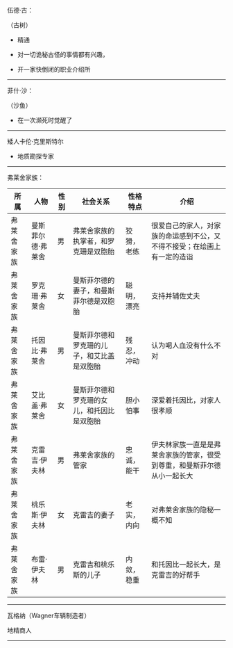 
伍德·古：

（古树）

- 精通

- 对一切诡秘古怪的事情都有兴趣，

- 开一家快倒闭的职业介绍所

---

菲什·沙：

（沙鱼）

- 在一次濒死时觉醒了

---

矮人卡伦·克里斯特尔

- 地质勘探专家



---

弗莱舍家族：

| 所属       | 人物        | 性别 | 社会关系                  | 性格特点  | 介绍                                   |
|----------|-----------|----|-----------------------|-------|--------------------------------------|
| 弗莱舍家族    | 曼斯菲尔德·弗莱舍 | 男  | 弗莱舍家族的执掌者，和罗克珊是双胞胎    | 狡猾，老练 | 很爱自己的家人，对家族的命运感到不公，又不得不接受；在绘画上有一定的造诣 |
| 弗莱舍家族    | 罗克珊·弗莱舍   | 女  | 曼斯菲尔德的妻子，和曼斯菲尔德是双胞胎   | 聪明，漂亮 | 支持并辅佐丈夫                              |
| 弗莱舍家族    | 托因比·弗莱舍   | 男  | 曼斯菲尔德和罗克珊的儿子，和艾比盖是双胞胎 | 残忍，冲动 | 认为喝人血没有什么不对                          |
| 弗莱舍家族    | 艾比盖·弗莱舍   | 女  | 曼斯菲尔德和罗克珊的女儿，和托因比是双胞胎 | 胆小怕事  | 深爱着托因比，对家人很孝顺                        |
| 弗莱舍家族    | 克雷吉·伊夫林   | 男  | 弗莱舍家族的管家              | 忠诚，能干 | 伊夫林家族一直是是弗莱舍家族的管家，很受到尊重，和曼斯菲尔德从小一起长大 |
| 弗莱舍家族    | 桃乐斯·伊夫林   | 女  | 克雷吉的妻子                | 老实，内向 | 对弗莱舍家族的隐秘一概不知                        |
| 弗莱舍家族    | 布雷·伊夫林    | 男  | 克雷吉和桃乐斯的儿子            | 内敛，稳重 | 和托因比一起长大，是克雷吉的好帮手                    |



---



瓦格纳（Wagner车辆制造者）

地精商人

---


